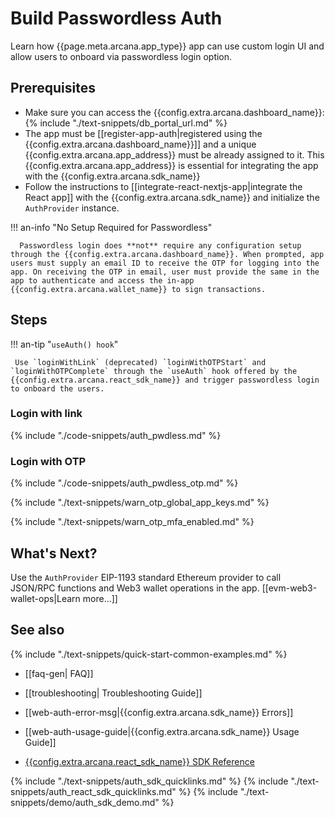 # Build Passwordless Auth

Learn how {{page.meta.arcana.app_type}} app can use custom login UI and allow users to onboard via passwordless login option.

## Prerequisites

* Make sure you can access the {{config.extra.arcana.dashboard_name}}: {% include "./text-snippets/db_portal_url.md" %}
* The app must be [[register-app-auth|registered using the {{config.extra.arcana.dashboard_name}}]] and a unique {{config.extra.arcana.app_address}} must be already assigned to it. This {{config.extra.arcana.app_address}} is essential for integrating the app with the {{config.extra.arcana.sdk_name}}
* Follow the instructions to [[integrate-react-nextjs-app|integrate the React app]] with the {{config.extra.arcana.sdk_name}} and initialize the `AuthProvider` instance.

!!! an-info "No Setup Required for Passwordless"

      Passwordless login does **not** require any configuration setup through the {{config.extra.arcana.dashboard_name}}. When prompted, app users must supply an email ID to receive the OTP for logging into the app. On receiving the OTP in email, user must provide the same in the app to authenticate and access the in-app {{config.extra.arcana.wallet_name}} to sign transactions.

## Steps

!!! an-tip "`useAuth() hook`"

     Use `loginWithLink` (deprecated) `loginWithOTPStart` and `loginWithOTPComplete` through the `useAuth` hook offered by the {{config.extra.arcana.react_sdk_name}} and trigger passwordless login to onboard the users. 

### Login with link

{% include "./code-snippets/auth_pwdless.md" %}

### Login with OTP

{% include "./code-snippets/auth_pwdless_otp.md" %}

{% include "./text-snippets/warn_otp_global_app_keys.md" %}

{% include "./text-snippets/warn_otp_mfa_enabled.md" %}

## What's Next?

Use the `AuthProvider` EIP-1193 standard Ethereum provider to call JSON/RPC functions and Web3 wallet operations in the app. [[evm-web3-wallet-ops|Learn more...]]

## See also

{% include "./text-snippets/quick-start-common-examples.md" %}

* [[faq-gen| FAQ]]

* [[troubleshooting| Troubleshooting Guide]]

* [[web-auth-error-msg|{{config.extra.arcana.sdk_name}} Errors]]

* [[web-auth-usage-guide|{{config.extra.arcana.sdk_name}} Usage Guide]]

* [{{config.extra.arcana.react_sdk_name}} SDK Reference](https://auth-react-sdk-ref-guide.netlify.app/)

{% include "./text-snippets/auth_sdk_quicklinks.md" %}
{% include "./text-snippets/auth_react_sdk_quicklinks.md" %}
{% include "./text-snippets/demo/auth_sdk_demo.md" %}
